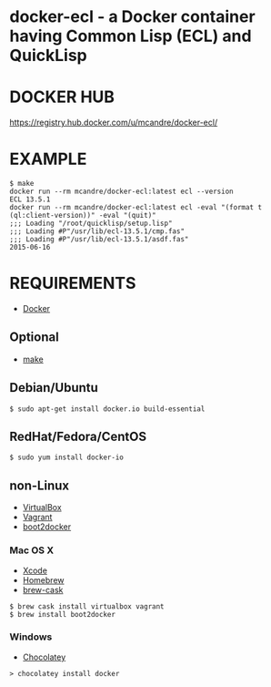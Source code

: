 # docker-ecl - a Docker container having Common Lisp (ECL) and QuickLisp

# DOCKER HUB

https://registry.hub.docker.com/u/mcandre/docker-ecl/

# EXAMPLE

```
$ make
docker run --rm mcandre/docker-ecl:latest ecl --version
ECL 13.5.1
docker run --rm mcandre/docker-ecl:latest ecl -eval "(format t (ql:client-version))" -eval "(quit)"
;;; Loading "/root/quicklisp/setup.lisp"
;;; Loading #P"/usr/lib/ecl-13.5.1/cmp.fas"
;;; Loading #P"/usr/lib/ecl-13.5.1/asdf.fas"
2015-06-16
```

# REQUIREMENTS

* [Docker](https://www.docker.com/)

## Optional

* [make](http://www.gnu.org/software/make/)

## Debian/Ubuntu

```
$ sudo apt-get install docker.io build-essential
```

## RedHat/Fedora/CentOS

```
$ sudo yum install docker-io
```

## non-Linux

* [VirtualBox](https://www.virtualbox.org/)
* [Vagrant](https://www.vagrantup.com/)
* [boot2docker](http://boot2docker.io/)

### Mac OS X

* [Xcode](http://itunes.apple.com/us/app/xcode/id497799835?ls=1&mt=12)
* [Homebrew](http://brew.sh/)
* [brew-cask](http://caskroom.io/)

```
$ brew cask install virtualbox vagrant
$ brew install boot2docker
```

### Windows

* [Chocolatey](https://chocolatey.org/)

```
> chocolatey install docker
```
